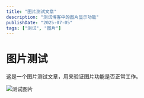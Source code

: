 ```yaml
---
title: "图片测试文章"
description: "测试博客中的图片显示功能"
publishDate: "2025-07-05"
tags: ["测试", "图片"]
---
```


# 图片测试

这是一个图片测试文章，用来验证图片功能是否正常工作。

![测试图片](/images/posts/e30f78bd9bb320e76e8b00f548f4abfa.jpg)